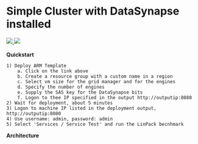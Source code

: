 # Simple Cluster with DataSynapse installed

<a href="https://portal.azure.com/#create/Microsoft.Template/uri/https%3A%2F%2Fraw.githubusercontent.com%2Faz-cat%2FHPC-5clickTemplates%2Fmaster%2FDataSynapse%2Fazuredeploy.json" target="_blank">
    <img src="http://azuredeploy.net/deploybutton.png" />
</a>
<a href="http://armviz.io/#/?load=https%3A%2F%2Fraw.githubusercontent.com%2Faz-cat%2FHPC-5clickTemplates%2Fmaster%2FDataSynapse%2Fazuredeploy.json" target="_blank">
<img src="http://armviz.io/visualizebutton.png"/>
</a>
<br></br>
<b>Quickstart</b>
	
	1) Deploy ARM Template
		a. Click on the link above
		b. Create a resource group with a custom name in a region
		c. Select vm size for the grid manager and for the engines
		d. Specify the number of engines
		e. Supply the SAS key for the DataSynapse bits
		f. Logon to thee IP specified in the output http://outputip:8080
	2) Wait for deployment, about 5 minutes
	3) Logon to machine IP listed in the deployment output, http://outputip:8080
	4) Use username: admin, password: admin
	5) Select 'Services / Service Test' and run the LinPack becnhmark

<b>Architecture</b>
